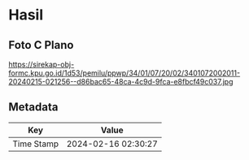 # Hasil

## Foto C Plano

https://sirekap-obj-formc.kpu.go.id/1d53/pemilu/ppwp/34/01/07/20/02/3401072002011-20240215-021256--d86bac65-48ca-4c9d-9fca-e8fbcf49c037.jpg


## Metadata

| Key        | Value               |
| ---------- | ------------------- |
| Time Stamp | 2024-02-16 02:30:27 |




